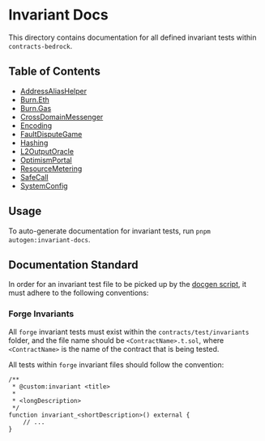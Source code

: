 # Invariant Docs

This directory contains documentation for all defined invariant tests within `contracts-bedrock`.

<!-- Do not modify the following section manually. It will be automatically generated on running `pnpm autogen:invariant-docs` -->
<!-- START autoTOC -->

## Table of Contents
- [AddressAliasHelper](./AddressAliasHelper.md)
- [Burn.Eth](./Burn.Eth.md)
- [Burn.Gas](./Burn.Gas.md)
- [CrossDomainMessenger](./CrossDomainMessenger.md)
- [Encoding](./Encoding.md)
- [FaultDisputeGame](./FaultDisputeGame.md)
- [Hashing](./Hashing.md)
- [L2OutputOracle](./L2OutputOracle.md)
- [OptimismPortal](./OptimismPortal.md)
- [ResourceMetering](./ResourceMetering.md)
- [SafeCall](./SafeCall.md)
- [SystemConfig](./SystemConfig.md)
<!-- END autoTOC -->

## Usage

To auto-generate documentation for invariant tests, run `pnpm autogen:invariant-docs`.

## Documentation Standard

In order for an invariant test file to be picked up by the [docgen script](../scripts/invariant-doc-gen.ts), it must
adhere to the following conventions:

### Forge Invariants

All `forge` invariant tests must exist within the `contracts/test/invariants` folder, and the file name should be
`<ContractName>.t.sol`, where `<ContractName>` is the name of the contract that is being tested.

All tests within `forge` invariant files should follow the convention:

```solidity
/**
 * @custom:invariant <title>
 *
 * <longDescription>
 */
function invariant_<shortDescription>() external {
    // ...
}
```
